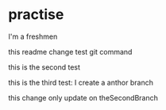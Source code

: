 # practise
I'm a freshmen

this readme change test git command

this is the second test

this is the third test: I create a anthor branch

this change only update on theSecondBranch